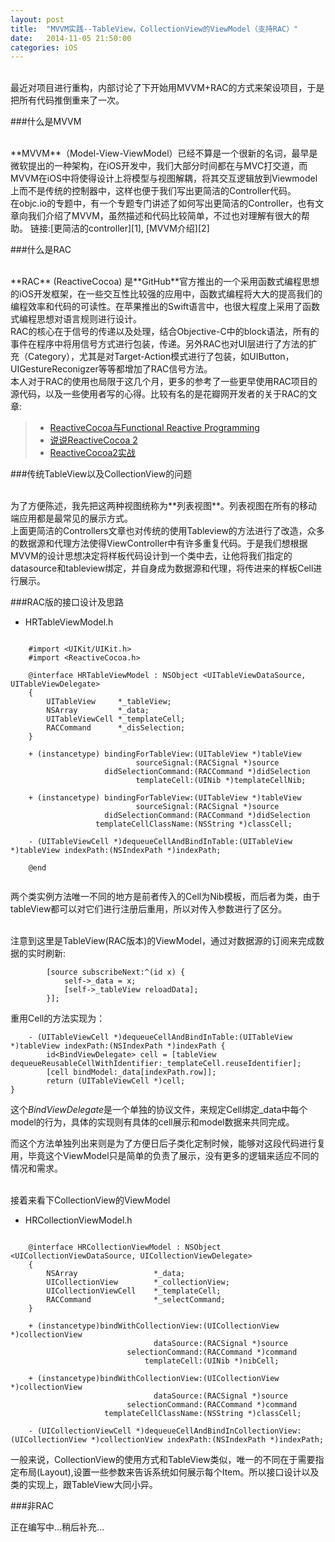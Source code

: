 ```yaml
---
layout: post
title:  "MVVM实践--TableView，CollectionView的ViewModel（支持RAC）"
date:   2014-11-05 21:50:00
categories: iOS
---
```


<br />
最近对项目进行重构，内部讨论了下开始用MVVM+RAC的方式来架设项目，于是把所有代码推倒重来了一次。

###什么是MVVM

<br />
**MVVM**（Model-View-ViewModel）已经不算是一个很新的名词，最早是微软提出的一种架构，在iOS开发中，我们大部分时间都在与MVC打交道，而MVVM在iOS中将使得设计上将模型与视图解耦，将其交互逻辑放到Viewmodel上而不是传统的控制器中，这样也便于我们写出更简洁的Controller代码。

<br />
在objc.io的专题中，有一个专题专门讲述了如何写出更简洁的Controller，也有文章向我们介绍了MVVM，虽然描述和代码比较简单，不过也对理解有很大的帮助。
链接:[更简洁的controller][1], [MVVM介绍][2]


###什么是RAC

<br />
**RAC** (ReactiveCocoa) 是**GitHub**官方推出的一个采用函数式编程思想的iOS开发框架，在一些交互性比较强的应用中，函数式编程将大大的提高我们的编程效率和代码的可读性。在苹果推出的Swift语言中，也很大程度上采用了函数式编程思想对语言规则进行设计。

<br />
RAC的核心在于信号的传递以及处理，结合Objective-C中的block语法，所有的事件在程序中将用信号方式进行包装，传递。另外RAC也对UI层进行了方法的扩充（Category），尤其是对Target-Action模式进行了包装，如UIButton，UIGestureReconigzer等等都增加了RAC信号方法。

<br />
本人对于RAC的使用也局限于这几个月，更多的参考了一些更早使用RAC项目的源代码，以及一些使用者写的心得。比较有名的是花瓣网开发者的关于RAC的文章:

> * [ReactiveCocoa与Functional Reactive Programming][3]
> * [说说ReactiveCocoa 2][4]
> * [ReactiveCocoa2实战][5]


###传统TableView以及CollectionView的问题

<br />
为了方便陈述，我先把这两种视图统称为**列表视图**。列表视图在所有的移动端应用都是最常见的展示方式。

<br />
上面更简洁的Controllers文章也对传统的使用Tableview的方法进行了改造，众多的数据源和代理方法使得ViewController中有许多重复代码。于是我们想根据MVVM的设计思想决定将样板代码设计到一个类中去，让他将我们指定的datasource和tableview绑定，并自身成为数据源和代理，将传进来的样板Cell进行展示。


###RAC版的接口设计及思路

* HRTableViewModel.h

``` 

	#import <UIKit/UIKit.h>
	#import <ReactiveCocoa.h>
	
	@interface HRTableViewModel : NSObject <UITableViewDataSource, UITableViewDelegate>
	{
	    UITableView     *_tableView;
	    NSArray         *_data;
	    UITableViewCell *_templateCell;
	    RACCommand      *_disSelection;
	}
	
	+ (instancetype) bindingForTableView:(UITableView *)tableView
	                        sourceSignal:(RACSignal *)source
	                 didSelectionCommand:(RACCommand *)didSelection
	                        templateCell:(UINib *)templateCellNib;
	
	+ (instancetype) bindingForTableView:(UITableView *)tableView
	                        sourceSignal:(RACSignal *)source
	                 didSelectionCommand:(RACCommand *)didSelection
	               templateCellClassName:(NSString *)classCell;
	
	- (UITableViewCell *)dequeueCellAndBindInTable:(UITableView *)tableView indexPath:(NSIndexPath *)indexPath;
	
	@end
	
```

两个类实例方法唯一不同的地方是前者传入的Cell为Nib模板，而后者为类，由于tableView都可以对它们进行注册后重用，所以对传入参数进行了区分。

<br />
注意到这里是TableView(RAC版本)的ViewModel，通过对数据源的订阅来完成数据的实时刷新:
		
```
		[source subscribeNext:^(id x) {
            self->_data = x;
            [self->_tableView reloadData];
        }];
```

重用Cell的方法实现为：

```
	- (UITableViewCell *)dequeueCellAndBindInTable:(UITableView *)tableView indexPath:(NSIndexPath *)indexPath {
	    id<BindViewDelegate> cell = [tableView dequeueReusableCellWithIdentifier:_templateCell.reuseIdentifier];
	    [cell bindModel:_data[indexPath.row]];
	    return (UITableViewCell *)cell;
}
```

这个*BindViewDelegate*是一个单独的协议文件，来规定Cell绑定_data中每个model的行为，具体的实现则有具体的cell展示和model数据来共同完成。

而这个方法单独列出来则是为了方便日后子类化定制时候，能够对这段代码进行复用，毕竟这个ViewModel只是简单的负责了展示，没有更多的逻辑来适应不同的情况和需求。

<br />
接着来看下CollectionView的ViewModel

* HRCollectionViewModel.h

```

	@interface HRCollectionViewModel : NSObject <UICollectionViewDataSource, UICollectionViewDelegate>
	{
	    NSArray                 *_data;
	    UICollectionView        *_collectionView;
	    UICollectionViewCell    *_templateCell;
	    RACCommand              *_selectCommand;
	}
	
	+ (instancetype)bindWithCollectionView:(UICollectionView *)collectionView
	                            dataSource:(RACSignal *)source
	                      selectionCommand:(RACCommand *)command
	                          templateCell:(UINib *)nibCell;
	
	+ (instancetype)bindWithCollectionView:(UICollectionView *)collectionView
	                            dataSource:(RACSignal *)source
	                      selectionCommand:(RACCommand *)command
	                 templateCellClassName:(NSString *)classCell;
	
	- (UICollectionViewCell *)dequeueCellAndBindInCollectionView:(UICollectionView *)collectionView indexPath:(NSIndexPath *)indexPath;

```

一般来说，CollectionView的使用方式和TableView类似，唯一的不同在于需要指定布局(Layout),设置一些参数来告诉系统如何展示每个Item。所以接口设计以及类的实现上，跟TableView大同小异。

###非RAC


正在编写中...稍后补充...


[1]: http://objccn.io/issue-1-1/
[2]: http://objccn.io/issue-13-1/
[3]: http://limboy.me/ios/2013/06/19/frp-reactivecocoa.html
[4]: http://limboy.me/ios/2013/12/27/reactivecocoa-2.html
[5]: http://limboy.me/tech/2014/06/06/deep-into-reactivecocoa2.html